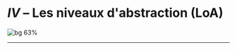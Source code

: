 
# <!-- fit --> $IV$ – Les niveaux d'abstraction (LoA)

![bg 63%](https://julsraemy.ch/prezi/assets/floridi_slms.svg)

<!-- _footer: "Floridi (2008)" -->


---